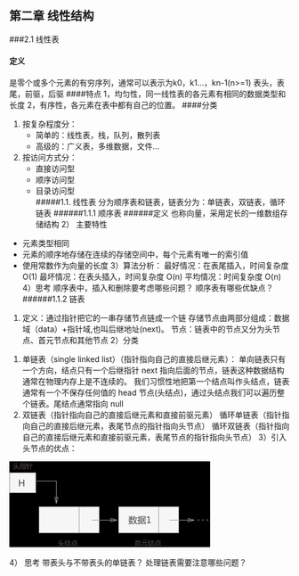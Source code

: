 

## 第二章 线性结构
###2.1 线性表
#### 定义
是零个或多个元素的有穷序列，通常可以表示为k0，k1...，kn-1(n>=1)
表头，表尾，前驱，后驱
####特点
1，均匀性，同一线性表的各元素有相同的数据类型和长度
2，有序性，各元素在表中都有自己的位置。
####分类
1. 按复杂程度分：
    - 简单的：线性表，栈，队列，散列表
    - 高级的：广义表，多维数据，文件...
2. 按访问方式分：
    - 直接访问型<br/>
    - 顺序访问型<br/>
    - 目录访问型<br/>
#####1.1. 线性表
分为顺序表和链表，链表分为：单链表，双链表，循环链表
######1.1.1 顺序表
######定义
也称向量，采用定长的一维数组存储结构
2） 主要特性
 - 元素类型相同
 - 元素的顺序地存储在连续的存储空间中，每个元素有唯一的索引值
 - 使用常数作为向量的长度
3）算法分析：
   最好情况：在表尾插入，时间复杂度 O(1)
   最坏情况：在表头插入，时间复杂度 O(n)
   平均情况：时间复杂度 O(n)
4）思考
   顺序表中，插入和删除要考虑哪些问题？
   顺序表有哪些优缺点？
######1.1.2 链表
1) 定义：通过指针把它的一串存储节点链成一个链
   存储节点由两部分组成：数据域（data）+指针域,也叫后继地址(next)。
   节点：链表中的节点又分为头节点、首元节点和其他节点
2）分类
  1. 单链表（single linked list）（指针指向自己的直接后继元素）：
   单向链表只有一个方向，结点只有一个后继指针 next 指向后面的节点，链表这种数据结构通常在物理内存上是不连续的。
   我们习惯性地把第一个结点叫作头结点，链表通常有一个不保存任何值的 head 节点(头结点)，通过头结点我们可以遍历整个链表。尾结点通常指向 null
  2. 双链表（指针指向自己的直接后继元素和直接前驱元素）
   循环单链表（指针指向自己的直接后继元素，表尾节点的指针指向头节点）
   循环双链表（指针指向自己的直接后继元素和直接前驱元素，表尾节点的指针指向头节点）
3）引入头节点的优点：

![img.png](img.png)
      
 4） 思考
 带表头与不带表头的单链表？
 处理链表需要注意哪些问题？



